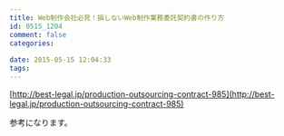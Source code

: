 ```yaml
---
title: Web制作会社必見！損しないWeb制作業務委託契約書の作り方
id: 0515_1204
comment: false
categories:
   
date: 2015-05-15 12:04:33
tags:
---
```


[http://best-legal.jp/production-outsourcing-contract-985](http://best-legal.jp/production-outsourcing-contract-985)

参考になります。